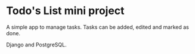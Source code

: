 # Todo's List mini project

A simple app to manage tasks. Tasks can be added, edited and marked as done.

Django and PostgreSQL.
